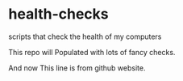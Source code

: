 # health-checks
scripts that check the health of my computers

This repo will Populated with lots of fancy checks.

And now This line is from github website.
